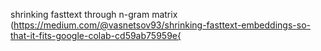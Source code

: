 shrinking fasttext through n-gram matrix (https://medium.com/@vasnetsov93/shrinking-fasttext-embeddings-so-that-it-fits-google-colab-cd59ab75959e{
